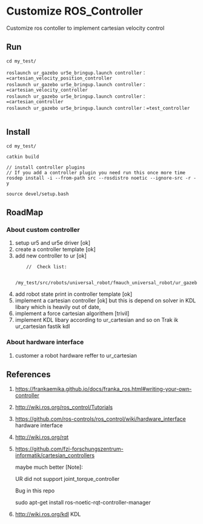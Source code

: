 # Customize ROS_Controller

Customize ros contoller to implement cartesian velocity control

## Run

```
cd my_test/

roslaunch ur_gazebo ur5e_bringup.launch controller：=cartesian_velocity_position_controller
roslaunch ur_gazebo ur5e_bringup.launch controller：=cartesian_velocity_controller
roslaunch ur_gazebo ur5e_bringup.launch controller：=cartesian_controller
roslaunch ur_gazebo ur5e_bringup.launch controller：=test_controller


```

## Install 

```
cd my_test/

catkin build

// install controller plugins 
// If you add a controller plugin you need run this once more time
rosdep install -i --from-path src --rosdistro noetic --ignore-src -r -y

source devel/setup.bash
```
## RoadMap

### About custom controller 

1. setup ur5 and ur5e driver [ok]
2. create a controller template [ok]
3. add new controller to ur [ok]
    ```
        //  Check list:
        
        /my_test/src/robots/universal_robot/fmauch_universal_robot/ur_gazebo/config/ur5e_controllers.yaml
    ```
4. add robot state print in controller template [ok]
5. implement a cartesian controller [ok] but this is depend on solver in KDL libary which is heavily out of date, 
6. implement a force cartesian algorithem [trivil]
7. implement KDL libary according to ur_cartesian and so on 
    Trak ik 
    ur_cartesian
    fastik
    kdl

### About hardware interface 

1. customer a robot hardware reffer to ur_cartesian


## References

1. https://frankaemika.github.io/docs/franka_ros.html#writing-your-own-controller
2. http://wiki.ros.org/ros_control/Tutorials 
3. https://github.com/ros-controls/ros_control/wiki/hardware_interface hardware interface
4. http://wiki.ros.org/rqt
5. https://github.com/fzi-forschungszentrum-informatik/cartesian_controllers 

    maybe much better [Note]: 
    
    UR did not support joint_torque_controller

    Bug in this repo

    sudo apt-get install ros-noetic-rqt-controller-manager
6. http://wiki.ros.org/kdl KDL

